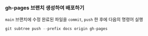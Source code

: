 ### gh-pages 브랜치 생성하여 배포하기

`main` 브랜치에 수정 완료된 파일을  `commit`, `push` 한 후에 다음의 명령어 실행
``` ps1
git subtree push --prefix docs origin gh-pages
```